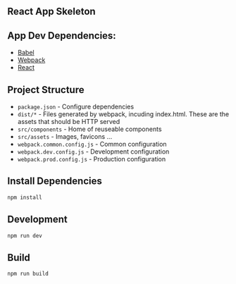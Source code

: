 ## React App Skeleton

## App Dev Dependencies:

* [Babel](https://babeljs.io)
* [Webpack](http://webpack.github.io)
* [React](https://reactjs.org)

## Project Structure
* ```package.json``` - Configure dependencies
* ```dist/*``` - Files generated by webpack, incuding index.html. These are the assets that should be HTTP served
* ```src/components``` - Home of reuseable components
* ```src/assets``` - Images, favicons ...
* ```webpack.common.config.js``` - Common configuration
* ```webpack.dev.config.js``` - Development configuration
* ```webpack.prod.config.js``` - Production configuration

## Install Dependencies

```js
npm install
```

## Development
```js
npm run dev
```

## Build
```js
npm run build
```